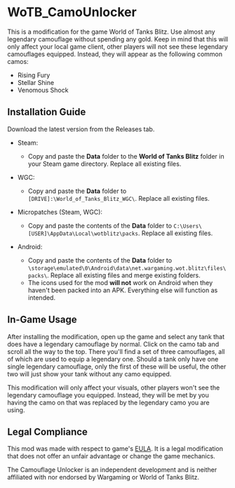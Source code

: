 # WoTB_CamoUnlocker
This is a modification for the game World of Tanks Blitz.
Use almost any legendary camouflage without spending any gold. Keep in mind that this will only affect your local game client, other players will not see these legendary camouflages equipped. Instead, they will appear as the following common camos:
* Rising Fury
* Stellar Shine
* Venomous Shock

## Installation Guide
Download the latest version from the Releases tab.

* Steam:
  * Copy and paste the **Data** folder to the **World of Tanks Blitz** folder in your Steam game directory. Replace all existing files.
 
* WGC:
  * Copy and paste the **Data** folder to `[DRIVE]:\World_of_Tanks_Blitz_WGC\`. Replace all existing files.
 
* Micropatches (Steam, WGC):
  * Copy and paste the contents of the **Data** folder to `C:\Users\[USER]\AppData\Local\wotblitz\packs`. Replace all existing files.
 
 * Android:
   * Copy and paste the contents of the **Data** folder to `\storage\emulated\0\Android\data\net.wargaming.wot.blitz\files\packs\`. Replace all existing files and merge existing folders.
   * The icons used for the mod **will not** work on Android when they haven't been packed into an APK. Everything else will function as intended.

 ## In-Game Usage
 After installing the modification, open up the game and select any tank that does have a legendary camouflage by normal. Click on the camo tab and scroll all the way to the top. There you'll find a set of three camouflages, all of which are used to equip a legendary one. Should a tank only have one single legendary camouflage, only the first of these will be useful, the other two will just show your tank without any camo equipped.
 
 This modification will only affect your visuals, other players won't see the legendary camouflage you equipped. Instead, they will be met by you having the camo on that was replaced by the legendary camo you are using.

 ## Legal Compliance
 This mod was made with respect to game's [EULA](https://legal.eu.wargaming.net/en/eula/). It is a legal modification that does not offer an unfair advantage or change the game mechanics.

 The Camouflage Unlocker is an independent development and is neither affiliated with nor endorsed by Wargaming or World of Tanks Blitz. 

